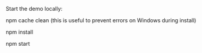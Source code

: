 Start the demo locally:

npm cache clean (this is useful to prevent errors on Windows during install)

npm install

npm start
